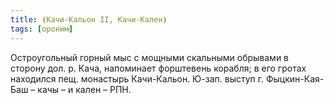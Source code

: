 ```yaml
---
title: ⦗Качи-Кальон II, Качи-Кален⦘
tags: [ороним]
---
```


Остроугольный горный мыс с мощными скальными обрывами в сторону дол. р. Кача,
напоминает форштевень корабля; в его гротах находился пещ. монастырь
Качи-Кальон. Ю-зап. выступ г. Фыцкин-Кая-Баш – качы – и кален – РПН.
